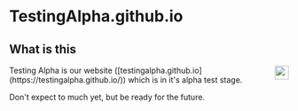 # TestingAlpha.github.io
## What is this		
<img style="float: right;" width="25px" src="https://testingalpha.github.io/Assets/logo.png">
Testing Alpha is our website ([testingalpha.github.io] (https://testingalpha.github.io/)) which is in it's alpha test stage. 

Don't expect to much yet, but be ready for the future.
